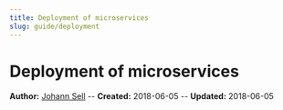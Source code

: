 ```yaml
---
title: Deployment of microservices
slug: guide/deployment
---
```

# Deployment of microservices

**Author:** [Johann Sell](https://cses.informatik.hu-berlin.de/members/johann.sell/) -- 
**Created:** 2018-06-05 --
**Updated:** 2018-06-05